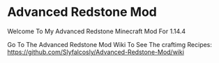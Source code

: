 # Advanced Redstone Mod
Welcome To My Advanced Redstone Minecraft Mod For 1.14.4


Go To The Advanced Redstone Mod Wiki To See The craftimg Recipes: https://github.com/Slyfalcosly/Advanced-Redstone-Mod/wiki

